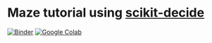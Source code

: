 # Maze tutorial using [scikit-decide](https://github.com/airbus/scikit-decide)

[![Binder](https://mybinder.org/badge_logo.svg)](http://mybinder.org/v2/gh/galleon/scikit-maze/binder?filepath=notebooks)
[![Google Colab](https://badgen.net/badge/Launch/on%20Google%20Colab/blue?icon=terminal)](https://github.com/galleon/scikit-maze/blob/colab/notebook.ipynb)


